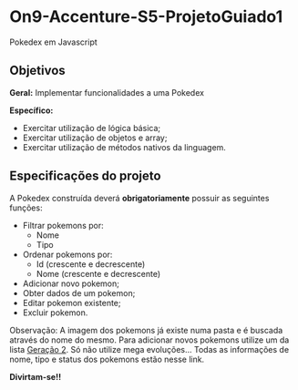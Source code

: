 # On9-Accenture-S5-ProjetoGuiado1

Pokedex em Javascript

## Objetivos

**Geral:** Implementar funcionalidades a uma Pokedex

**Específico:**
- Exercitar utilização de lógica básica;
- Exercitar utilização de objetos e array;
- Exercitar utilização de métodos nativos da linguagem.

## Especificações do projeto

A Pokedex construída deverá **obrigatoriamente** possuir as seguintes funções:
- Filtrar pokemons por:
    - Nome
    - Tipo
- Ordenar pokemons por:
    - Id (crescente e decrescente)
    - Nome (crescente e decrescente)
- Adicionar novo pokemon;
- Obter dados de um pokemon;
- Editar pokemon existente;
- Excluir pokemon.

Observação: A imagem dos pokemons já existe numa pasta e é buscada através do nome do mesmo. Para adicionar novos pokemons utilize um da lista [Geração 2](https://veekun.com/dex/pokemon/search?sort=evolution-chain&introduced_in=2). Só não utilize mega evoluções... Todas as informações de nome, tipo e status dos pokemons estão nesse link.


**Divirtam-se!!**